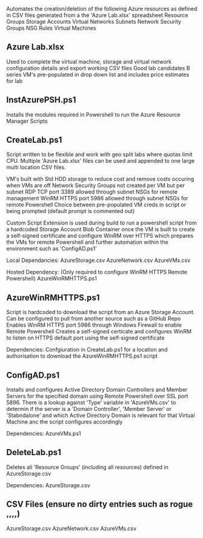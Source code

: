 Automates the creation/deletion of the following Azure resources as defined in CSV files generated from a the 'Azure Lab.xlsx' spreadsheet
	Resource Groups
	Storage Accounts
	Virtual Networks
	Subnets
	Network Security Groups
	NSG Rules
	Virtual Machines

Azure Lab.xlsx
--------------
Used to complete the virtual machine, storage and virtual network configuration details and export working CSV files
Good lab candidates B series VM's pre-populated in drop down list and includes price estimates for lab


InstAzurePSH.ps1
----------------
Installs the modules required in Powershell to run the Azure Resource Manager Scripts


CreateLab.ps1
-------------
Script written to be flexible and work with geo split labs where quotas limit CPU. Multiple 'Azure Lab.xlsx' files can be used and appended to one large multi location CSV files.

VM's built with Std HDD storage to reduce cost and remove costs occuring when VMs are off
Network Security Groups not created per VM but per subnet
RDP TCP port 3389 allowed through subnet NSGs for remote management
WinRM HTTPS port 5986 allowed through subnet NSGs for remote Powershell
Choice between pre-populated VM creds in script or being prompted (default prompt is commented out)

Custom Script Extension is used during build to run a powershell script from a hardcoded Storage Account Blob Container once the VM is
built to create a self-signed certificate and configure WinRM over HTTPS which prepares the VMs for remote Powershell and further automation within the environment such as 'ConfigAD.ps1'

Local Dependancies:
AzureStorage.csv
AzureNetwork.csv
AzureVMs.csv

Hosted Dependency: (Only required to configure WinRM HTTPS Remote Powershell)
AzureWinRMHTTPS.ps1


AzureWinRMHTTPS.ps1
-------------------
Script is hardcoded to download the script from an Azure Storage Account. Can be configured to pull from another source such as a GitHub Repo
Enables WinRM HTTPS port 5986 through Windows Firewall to enable Remote Powershell
Creates a self-signed certicate and configures WinRM to listen on HTTPS default port using the self-signed certificate

Dependencies:
Confgiuration in CreateLab.ps1 for a location and authorisation to download the AzureWinRMHTTPS.ps1 script


ConfigAD.ps1
------------
Installs and configures Active Directory Domain Controllers and Member Servers for the specified domain using Remote Powershell over SSL port 5896.
There is a lookup against 'Type' variable in 'AzureVMs.csv' to determin if the server is a 'Domain Controller', 'Member Server' or 'Stabndalone' and which Active Directory Domain is relevant for that Virtual Machine anc the script configures accordingly

Dependencies:
AzureVMs.ps1


DeleteLab.ps1
-------------
Deletes all 'Resource Groups' (including all resources) defined in AzureStorage.csv

Dependencies:
AzureStorage.csv

CSV Files (ensure no dirty entries such as rogue ,,,,)
---------
AzureStorage.csv
AzureNetwork.csv
AzureVMs.csv